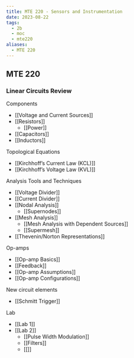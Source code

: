 ```yaml
---
title: MTE 220 - Sensors and Instrumentation
date: 2023-08-22
tags:
  - 2b
  - moc
  - mte220
aliases:
  - MTE 220
---
```

## MTE 220

### Linear Circuits Review 
Components
- [[Voltage and Current Sources]]
- [[Resistors]]
	- [[Power]]
- [[Capacitors]]
- [[Inductors]]

Topological Equations
- [[Kirchhoff’s Current Law (KCL)]]
- [[Kirchhoff’s Voltage Law (KVL)]]

Analysis Tools and Techniques
- [[Voltage Divider]]
- [[Current Divider]]
- [[Nodal Analysis]]
	- [[Supernodes]]
- [[Mesh Analysis]]
	- [[Mesh Analysis with Dependent Sources]]
	- [[Supermesh]]
- [[Thevenin/Norton Representations]]

Op-amps
- [[Op-amp Basics]]
- [[Feedback]]
- [[Op-amp Assumptions]]
- [[Op-amp Configurations]]

New circuit elements
- [[Schmitt Trigger]]

Lab
- [[Lab 1]]
- [[Lab 2]]
	- [[Pulse Width Modulation]]
	- [[Filters]]
	- [[]]